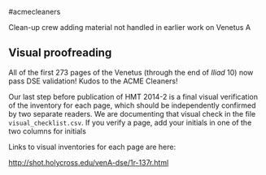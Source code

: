 #acmecleaners


Clean-up crew adding material not handled in earlier work on Venetus A


## Visual proofreading ##

All of the first 273 pages of the Venetus (through the end of *Iliad* 10) now pass DSE validation!  Kudos to the ACME Cleaners!


Our last step before publication of HMT 2014-2 is a final visual verification of the inventory for each page, which should be independently confirmed by two separate readers.  We are documenting that visual check in the file `visual_checklist.csv`.  If you verify a page, add your initials in one of the two columns for initials

 Links to visual inventories for each page are here:

<http://shot.holycross.edu/venA-dse/1r-137r.html>

